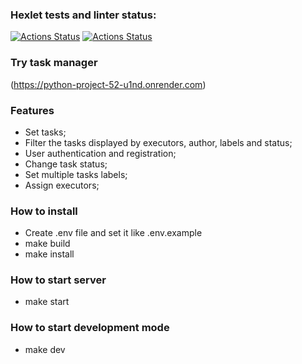 ### Hexlet tests and linter status:
[![Actions Status](https://github.com/Johnny32id/python-project-52/actions/workflows/hexlet-check.yml/badge.svg)](https://github.com/Johnny32id/python-project-52/actions)
[![Actions Status](https://github.com/Johnny32id/python-project-52/actions/workflows/django.yml/badge.svg)](https://github.com/Johnny32id/python-project-52/actions)
### Try task manager
(https://python-project-52-u1nd.onrender.com)

### Features

* Set tasks;
* Filter the tasks displayed by executors, author, labels and status;
* User authentication and registration;
* Change task status;
* Set multiple tasks labels;
* Assign executors;

### How to install

* Create .env file and set it like .env.example
* make build
* make install

### How to start server
* make start

 ### How to start development mode
 * make dev